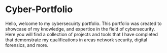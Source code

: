# Cyber-Portfolio
Hello, welcome to my cybersecuirty portfolio. This portfolio was created to showcase of my knowledge, and expertice in the field of cybersecurity. Here you will find a collection of projects and tools that I have completed that demonstrate my qualifications in areas network security, digital forensics, and more.
